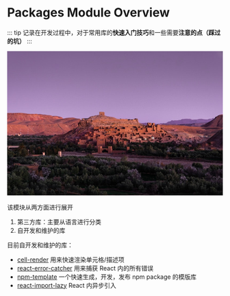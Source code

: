 # Packages Module Overview

::: tip
记录在开发过程中，对于常用库的**快速入门技巧**和一些需要**注意的点（踩过的坑）**
:::

<img src="../assets/package.jpg" alt="package" />

该模块从两方面进行展开

1. 第三方库：主要从语言进行分类
2. 自开发和维护的库

目前自开发和维护的库：

- [cell-render](https://github.com/Y-lonelY/table-cell-render) 用来快速渲染单元格/描述项
- [react-error-catcher](https://github.com/Y-lonelY/react-error-catcher) 用来捕获 React 内的所有错误
- [npm-template](https://github.com/Y-lonelY/npm-template)  一个快速生成，开发，发布 npm package 的模版库
- [react-import-lazy](https://github.com/Y-lonelY/react-import-lazy) React 内异步引入

